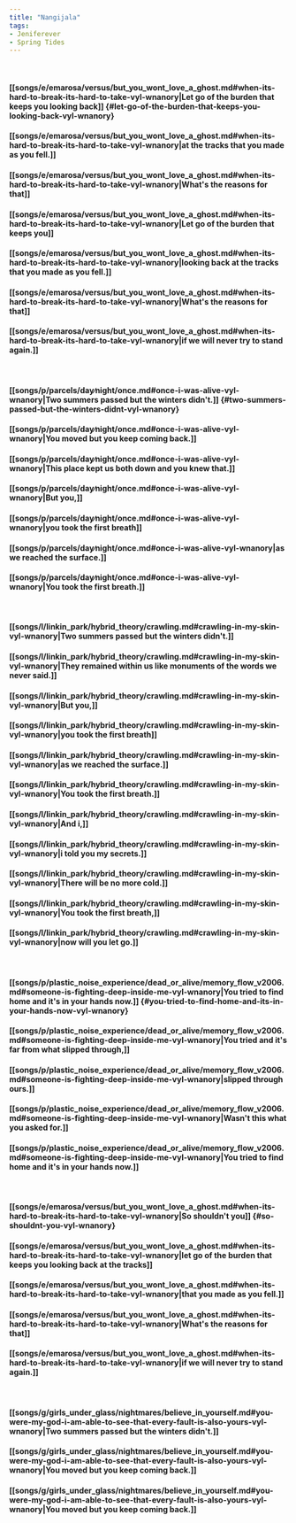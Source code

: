 ```yaml
---
title: "Nangijala"
tags:
- Jeniferever
- Spring Tides
---
```

&nbsp;
#### [[songs/e/emarosa/versus/but_you_wont_love_a_ghost.md#when-its-hard-to-break-its-hard-to-take-vyl-wnanory|Let go of the burden that keeps you looking back]] {#let-go-of-the-burden-that-keeps-you-looking-back-vyl-wnanory}
#### [[songs/e/emarosa/versus/but_you_wont_love_a_ghost.md#when-its-hard-to-break-its-hard-to-take-vyl-wnanory|at the tracks that you made as you fell.]]
#### [[songs/e/emarosa/versus/but_you_wont_love_a_ghost.md#when-its-hard-to-break-its-hard-to-take-vyl-wnanory|What's the reasons for that]]
#### [[songs/e/emarosa/versus/but_you_wont_love_a_ghost.md#when-its-hard-to-break-its-hard-to-take-vyl-wnanory|Let go of the burden that keeps you]]
#### [[songs/e/emarosa/versus/but_you_wont_love_a_ghost.md#when-its-hard-to-break-its-hard-to-take-vyl-wnanory|looking back at the tracks that you made as you fell.]]
#### [[songs/e/emarosa/versus/but_you_wont_love_a_ghost.md#when-its-hard-to-break-its-hard-to-take-vyl-wnanory|What's the reasons for that]]
#### [[songs/e/emarosa/versus/but_you_wont_love_a_ghost.md#when-its-hard-to-break-its-hard-to-take-vyl-wnanory|if we will never try to stand again.]]
&nbsp;
#### [[songs/p/parcels/day∕night/once.md#once-i-was-alive-vyl-wnanory|Two summers passed but the winters didn't.]] {#two-summers-passed-but-the-winters-didnt-vyl-wnanory}
#### [[songs/p/parcels/day∕night/once.md#once-i-was-alive-vyl-wnanory|You moved but you keep coming back.]]
#### [[songs/p/parcels/day∕night/once.md#once-i-was-alive-vyl-wnanory|This place kept us both down and you knew that.]]
#### [[songs/p/parcels/day∕night/once.md#once-i-was-alive-vyl-wnanory|But you,]]
#### [[songs/p/parcels/day∕night/once.md#once-i-was-alive-vyl-wnanory|you took the first breath]]
#### [[songs/p/parcels/day∕night/once.md#once-i-was-alive-vyl-wnanory|as we reached the surface.]]
#### [[songs/p/parcels/day∕night/once.md#once-i-was-alive-vyl-wnanory|You took the first breath.]]
&nbsp;
#### [[songs/l/linkin_park/hybrid_theory/crawling.md#crawling-in-my-skin-vyl-wnanory|Two summers passed but the winters didn't.]]
#### [[songs/l/linkin_park/hybrid_theory/crawling.md#crawling-in-my-skin-vyl-wnanory|They remained within us like monuments of the words we never said.]]
#### [[songs/l/linkin_park/hybrid_theory/crawling.md#crawling-in-my-skin-vyl-wnanory|But you,]]
#### [[songs/l/linkin_park/hybrid_theory/crawling.md#crawling-in-my-skin-vyl-wnanory|you took the first breath]]
#### [[songs/l/linkin_park/hybrid_theory/crawling.md#crawling-in-my-skin-vyl-wnanory|as we reached the surface.]]
#### [[songs/l/linkin_park/hybrid_theory/crawling.md#crawling-in-my-skin-vyl-wnanory|You took the first breath.]]
#### [[songs/l/linkin_park/hybrid_theory/crawling.md#crawling-in-my-skin-vyl-wnanory|And i,]]
#### [[songs/l/linkin_park/hybrid_theory/crawling.md#crawling-in-my-skin-vyl-wnanory|i told you my secrets.]]
#### [[songs/l/linkin_park/hybrid_theory/crawling.md#crawling-in-my-skin-vyl-wnanory|There will be no more cold.]]
#### [[songs/l/linkin_park/hybrid_theory/crawling.md#crawling-in-my-skin-vyl-wnanory|You took the first breath,]]
#### [[songs/l/linkin_park/hybrid_theory/crawling.md#crawling-in-my-skin-vyl-wnanory|now will you let go.]]
&nbsp;
#### [[songs/p/plastic_noise_experience/dead_or_alive/memory_flow_v2006.md#someone-is-fighting-deep-inside-me-vyl-wnanory|You tried to find home and it's in your hands now.]] {#you-tried-to-find-home-and-its-in-your-hands-now-vyl-wnanory}
#### [[songs/p/plastic_noise_experience/dead_or_alive/memory_flow_v2006.md#someone-is-fighting-deep-inside-me-vyl-wnanory|You tried and it's far from what slipped through,]]
#### [[songs/p/plastic_noise_experience/dead_or_alive/memory_flow_v2006.md#someone-is-fighting-deep-inside-me-vyl-wnanory|slipped through ours.]]
#### [[songs/p/plastic_noise_experience/dead_or_alive/memory_flow_v2006.md#someone-is-fighting-deep-inside-me-vyl-wnanory|Wasn't this what you asked for.]]
#### [[songs/p/plastic_noise_experience/dead_or_alive/memory_flow_v2006.md#someone-is-fighting-deep-inside-me-vyl-wnanory|You tried to find home and it's in your hands now.]]
&nbsp;
#### [[songs/e/emarosa/versus/but_you_wont_love_a_ghost.md#when-its-hard-to-break-its-hard-to-take-vyl-wnanory|So shouldn't you]] {#so-shouldnt-you-vyl-wnanory}
#### [[songs/e/emarosa/versus/but_you_wont_love_a_ghost.md#when-its-hard-to-break-its-hard-to-take-vyl-wnanory|let go of the burden that keeps you looking back at the tracks]]
#### [[songs/e/emarosa/versus/but_you_wont_love_a_ghost.md#when-its-hard-to-break-its-hard-to-take-vyl-wnanory|that you made as you fell.]]
#### [[songs/e/emarosa/versus/but_you_wont_love_a_ghost.md#when-its-hard-to-break-its-hard-to-take-vyl-wnanory|What's the reasons for that]]
#### [[songs/e/emarosa/versus/but_you_wont_love_a_ghost.md#when-its-hard-to-break-its-hard-to-take-vyl-wnanory|if we will never try to stand again.]]
&nbsp;
#### [[songs/g/girls_under_glass/nightmares/believe_in_yourself.md#you-were-my-god-i-am-able-to-see-that-every-fault-is-also-yours-vyl-wnanory|Two summers passed but the winters didn't.]]
#### [[songs/g/girls_under_glass/nightmares/believe_in_yourself.md#you-were-my-god-i-am-able-to-see-that-every-fault-is-also-yours-vyl-wnanory|You moved but you keep coming back.]]
#### [[songs/g/girls_under_glass/nightmares/believe_in_yourself.md#you-were-my-god-i-am-able-to-see-that-every-fault-is-also-yours-vyl-wnanory|You moved but you keep coming back.]]
